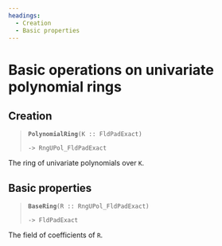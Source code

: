 ```yaml
---
headings:
  - Creation
  - Basic properties
---
```


# Basic operations on univariate polynomial rings

## Creation

> **`PolynomialRing`**`(K :: FldPadExact)`
>
> `-> RngUPol_FldPadExact`

The ring of univariate polynomials over `K`.

## Basic properties

> **`BaseRing`**`(R :: RngUPol_FldPadExact)`
>
> `-> FldPadExact`

The field of coefficients of `R`.
